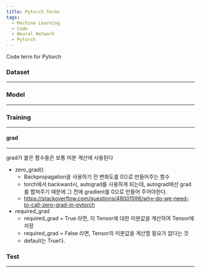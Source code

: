 ```yaml
---
title: Pytorch Terms
tags:
  - Machine Learning
  - Code
  - Neural Network
  - Pytorch
---
```

Code term for Pytorch
<!--more-->

### Dataset
---

### Model
---

### Training
---

#### grad
---

grad가 붙은 함수들은 보통 미분 계산에 사용된다
- zero_grad()
  - Backpropagation을 사용하기 전 변화도를 0으로 만들어주는 함수
  - torch에서 backward시, autograd를 사용하게 되는데, autograd에선 grad를 합쳐주기 때문에 그 전에 gradient를 0으로 만들어 주어야한다.
  - <https://stackoverflow.com/questions/48001598/why-do-we-need-to-call-zero-grad-in-pytorch>
- required_grad
  - required_grad = True 라면, 이 Tensor에 대한 미분값을 계산하여 Tensor에 저장
  - required_grad = False 라면, Tensor의 미분값을 계산할 필요가 없다는 것
  - default는 True다. 

### Test
---
